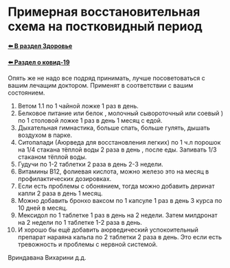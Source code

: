 # Примерная восстановительная схема на постковидный период

**[⬅️ В раздел Здоровье](../../../HOME.md#здоровье)**

**[⬅️ Раздел о ковид-19](./covid-19.md)**

Опять же не надо все подряд принимать, лучше посоветоваться с вашим лечащим доктором. Применят в соответствии с вашим состоянием.

1. Ветом 1.1 по 1 чайной ложке 1 раз в день.
2. Белковое питание или белок , молочный сывороточный или соевый ) по 1 столовой ложке 1 раз в день 1 месяц с едой.
3. Дыхательная гимнастика, больше спать, больше гулять, дышать воздухом в парке.
4. Ситопалади (Аюрведа для восстановления легких) по 1 ч.л порошок на 1/4 стакана тёплой воды 2 раза в день , после еды. Запивать 1/3 стаканом тёплой воды.
5. Гудучи по 1-2 таблетки 2 раза в день 2-3 недели.
6. Витамины В12, фолиевая кислота, можно железо это на месяц в профилактических дозировках.
7. Если есть проблемы с обонянием, тогда можно добавить деринат капли 2 раза в день 1 месяц.
8. Можно добавить бронхо ваксом по 1 капсуле 1 раз в день 3 курса по 10 дней в месяц.
9. Мексидол по 1 таблетке 1 раз в день на 2 недели. Затем милдронат на 2 недели по 1 таблетке 1-2 раза в день.
10. И хорошо бы ещё добавить аюрведический успокоительный препарат нараяна кальпа по 2 таблетки 2 раза в день. Это если есть тревожность и проблемы с нервной системой.

Вриндавана Вихарини д.д.
